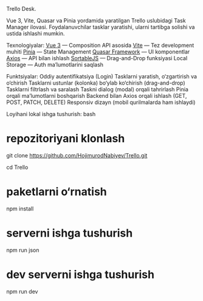 Trello Desk.

Vue 3, Vite, Quasar va Pinia yordamida yaratilgan Trello uslubidagi Task Manager ilovasi. Foydalanuvchilar tasklar yaratishi, ularni tartibga solishi va ustida ishlashi mumkin.


Texnologiyalar:
[Vue 3](https://vuejs.org/) — Composition API asosida
[Vite](https://vitejs.dev/) — Tez development muhiti
[Pinia](https://pinia.vuejs.org/) — State Management
[Quasar Framework](https://quasar.dev/) — UI komponentlar
[Axios](https://axios-http.com/) — API bilan ishlash
[SortableJS](https://sortablejs.github.io/Sortable/) — Drag-and-Drop funksiyasi
Local Storage — Auth ma’lumotlarini saqlash


Funktsiyalar:
Oddiy autentifikatsiya (Login)
Tasklarni yaratish, o‘zgartirish va o‘chirish
Tasklarni ustunlar (kolonka) bo‘ylab ko‘chirish (drag-and-drop)
Tasklarni filtrlash va saralash
Taskni dialog (modal) orqali tahrirlash
Pinia orqali ma’lumotlarni boshqarish
Backend bilan Axios orqali ishlash (GET, POST, PATCH, DELETE)
Responsiv dizayn (mobil qurilmalarda ham ishlaydi)


Loyihani lokal ishga tushurish:
bash
# repozitoriyani klonlash
git clone https://github.com/HojimurodNabiyev/Trello.git

cd Trello

# paketlarni o‘rnatish
npm install

# serverni ishga tushurish
npm run json
 
# dev serverni ishga tushurish
npm run dev
 